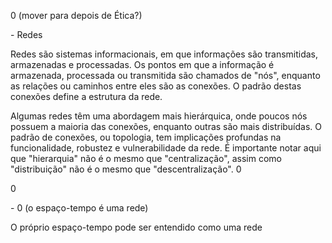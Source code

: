 0 (mover para depois de Ética?)

\- Redes

Redes são sistemas informacionais, em que informações são transmitidas, armazenadas e processadas. Os pontos em que a informação é armazenada, processada ou transmitida são chamados de "nós", enquanto as relações ou caminhos entre eles são as conexões. O padrão destas conexões define a estrutura da rede.

Algumas redes têm uma abordagem mais hierárquica, onde poucos nós possuem a maioria das conexões, enquanto outras são mais distribuídas. O padrão de conexões, ou topologia, tem implicações profundas na funcionalidade, robustez e vulnerabilidade da rede. É importante notar aqui que "hierarquia" não é o mesmo que "centralização", assim como "distribuição" não é o mesmo que "descentralização". 0

0

\- 0 (o espaço-tempo é uma rede)

O próprio espaço-tempo pode ser entendido como uma rede

